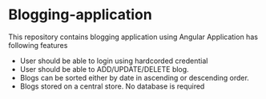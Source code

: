 # Blogging-application
This repository contains blogging application using Angular
Application has following features
- User should be able to login using hardcorded credential
- User should be able to ADD/UPDATE/DELETE blog.
- Blogs can be sorted either by date in ascending or descending order.
- Blogs stored on a central store. No database is required
